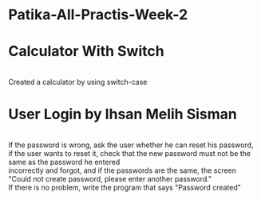 # Patika-All-Practis-Week-2

# Calculator With Switch

<br> Created a calculator by using switch-case

# User Login by Ihsan Melih Sisman
<br> If the password is wrong, ask the user whether he can reset his password,
<br>if the user wants to reset it, check that the new password must not be the same as the password he entered
<br> incorrectly and forgot, and if the passwords are the same, the screen "Could not create password, please enter another password."
<br> If there is no problem, write the program that says "Password created"

